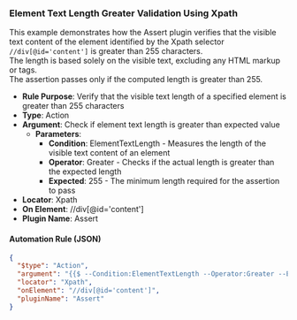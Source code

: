 ### Element Text Length Greater Validation Using Xpath

This example demonstrates how the Assert plugin verifies that the visible text content of the element identified by the Xpath selector `//div[@id='content']` is greater than 255 characters.  
The length is based solely on the visible text, excluding any HTML markup or tags.  
The assertion passes only if the computed length is greater than 255.

- **Rule Purpose**: Verify that the visible text length of a specified element is greater than 255 characters  
- **Type**: Action  
- **Argument**: Check if element text length is greater than expected value  
  - **Parameters**:  
    - **Condition**: ElementTextLength - Measures the length of the visible text content of an element  
    - **Operator**: Greater - Checks if the actual length is greater than the expected length  
    - **Expected**: 255 - The minimum length required for the assertion to pass  
- **Locator**: Xpath  
- **On Element**: //div[@id='content']  
- **Plugin Name**: Assert  

#### Automation Rule (JSON)

```json
{
  "$type": "Action",
  "argument": "{{$ --Condition:ElementTextLength --Operator:Greater --Expected:255}}",
  "locator": "Xpath",
  "onElement": "//div[@id='content']",
  "pluginName": "Assert"
}
```
